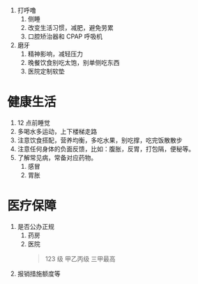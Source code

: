 
1. 打呼噜
   1. 侧睡
   2. 改变生活习惯，减肥，避免劳累
   3. 口腔矫治器和 CPAP 呼吸机
2. 磨牙
   1. 精神影响，减轻压力
   2. 晚餐饮食别吃太饱，别单侧吃东西
   3. 医院定制软垫

# 健康生活

1. 12 点前睡觉
2. 多喝水多运动，上下楼梯走路
3. 注意饮食搭配，营养均衡，多吃水果，别吃撑，吃完饭散散步
4. 注意任何身体的负面反馈，比如：腹胀，反胃，打包隔，便秘等。
5. 了解常见病，常备对应药物。
   1. 感冒
   2. 胃胀

# 医疗保障

1. 是否公办正规
   1. 药房
   2. 医院
      > 123 级 甲乙丙级 三甲最高
2. 报销措施额度等
